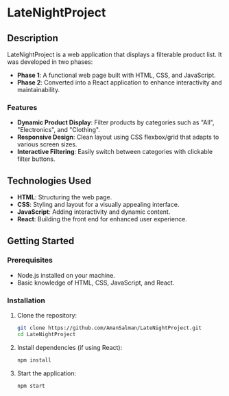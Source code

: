 # LateNightProject

## Description
LateNightProject is a web application that displays a filterable product list. It was developed in two phases:
- **Phase 1**: A functional web page built with HTML, CSS, and JavaScript.
- **Phase 2**: Converted into a React application to enhance interactivity and maintainability.

### Features
- **Dynamic Product Display**: Filter products by categories such as "All", "Electronics", and "Clothing".
- **Responsive Design**: Clean layout using CSS flexbox/grid that adapts to various screen sizes.
- **Interactive Filtering**: Easily switch between categories with clickable filter buttons.

## Technologies Used
- **HTML**: Structuring the web page.
- **CSS**: Styling and layout for a visually appealing interface.
- **JavaScript**: Adding interactivity and dynamic content.
- **React**: Building the front end for enhanced user experience.

## Getting Started

### Prerequisites
- Node.js installed on your machine.
- Basic knowledge of HTML, CSS, JavaScript, and React.

### Installation
1. Clone the repository:
   ```bash
   git clone https://github.com/AmanSalman/LateNightProject.git
   cd LateNightProject
2. Install dependencies (if using React):
   ```bash
   npm install
3. Start the application:
   ```bash
   npm start

